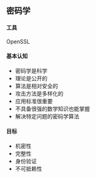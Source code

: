 ## 密码学

#### 工具

OpenSSL



#### 基本认知

- 密码学是科学
- 理论是公开的
- 算法是相对安全的
- 攻击方法是多样化的
- 应用标准很重要
- 不具备很强的数学知识也能掌握
- 解决特定问题的密码学算法



#### 目标

- 机密性
- 完整性
- 身份验证
- 不可抵赖性



